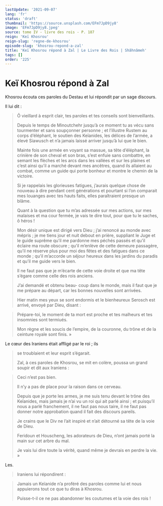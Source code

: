 ```yaml
---
lastUpdate: '2021-09-07'
lang: 'fr'
status: 'draft'
thumbnail: 'https://source.unsplash.com/EFm7JpD9jy8'
image: 'EFm7JpD9jy8.jpeg'
source: tome IV - livre des rois - P. 187
reign: 'Keï Khosrou'
reign-slug: 'regne-de-khosrou'
episode-slug: 'khosrou-repond-a-zal'
title: 'Keï Khosrou répond à Zal | Le Livre des Rois | Shâhnâmeh'
tags: []
order: '225'
---
```


<!-- LTeX: language=fr -->

# Keï Khosrou répond à Zal

Khosrou écouta ces paroles du Destau et lui répondit par un sage discours.

Il lui dit :

> Ô vieillard à esprit clair, tes paroles et tes conseils sont bienveillants.
>
> Depuis le temps de Minoutchehr jusqu’à ce moment tu as vécu sans tourmenter et sans soupçonner personne ; et l’illustre Rustem au corps d’éléphant, le soutien des Keïanides, les délices de l’armée, a élevé Siawusch et n’a jamais laissé arriver jusqu’à lui que le bien.
>
> Mainte fois une armée en voyant sa massue, sa tête d’éléphant, la crinière de son cheval et son bras, s’est enfuie sans combattre, en semant les flèches et les arcs dans les vallées et sur les plaines et c’est ainsi qu’il a marché devant mes ancêtres, quand ils allaient au combat, comme un guide qui porte bonheur et montre le chemin de la victoire.
>
> Si je rappelais les glorieuses fatigues, j’aurais quelque chose de nouveau à dire pendant cent générations et pourtant si l’on comparait mes louanges avec tes hauts faits, elles paraîtraient presque un blâme.
>
> Quant à la question que tu m’as adressée sur mes actions, sur mes malaises et ma cour fermée, je vais te dire tout, pour que tu le saches, ô héros !
>
> Mon désir unique est dirigé vers Dieu ; j’ai renoncé au monde avec mépris ; je me tiens jour et nuit debout en prière, suppliant le Juge et le guide suprême qu’il me pardonne mes péchés passés et qu’il éclaire ma route obscure ; qu’il m’enlève de cette demeure passagère, qu’il ne réserve plus pour moi des fêtes et des fatigues dans ce monde ; qu’il m’accorde un séjour heureux dans les jardins du paradis et qu’il me guide vers le bien.
>
> Il ne faut pas que je m’écarte de cette voie droite et que ma tête s’égare comme celle des rois anciens.
>
> J’ai demandé et obtenu beau-
> coup dans le monde, mais il faut que je me prépare au départ, car les bonnes nouvelles sont arrivées.
>
> Hier matin mes yeux se sont endormis et le bienheureux Serosch est arrivé, envoyé par Dieu, disant :

> Prépare-toi, le moment de ta mort est proche et tes malheurs et tes insomnies sont termiués.
>
> Mon règne et les soucis de l’empire, de la couronne, du trône et de la ceinture royale sont finis. »

Le cœur des Iraniens était affligé par le roi ; ils
>
> se troublaient et leur esprit s’égarait.
>
> Zal, à ces paroles de Khosrou, se mit en colère, poussa un grand soupir et dit aux Iraniens :

> Ceci n’est pas bien.
>
> Il n’y a pas de place pour la raison dans ce cerveau.
>
> Depuis que je porte les armes, je me suis tenu devant le trône des Keïanides, mais jamais je n’ai vu un roi qui ait parlé ainsi ; et puisqu’il nous a parlé franchement, il ne faut pas nous taire, il ne faut pas donner notre approbation quand il fait des discours pareils.
>
> Je crains que le Div ne l’ait inspiré et n’ait détourné sa tête de la voie de Dieu.
>
> Feridoun et Houscheng, les adorateurs de Dieu, n’ont jamais porté la main sur cet arbre du mal.
>
> Je vais lui dire toute la vérité, quand même je devrais en perdre la vie. »

Les.
>
> Iraniens lui répondirent :

> Jamais un Keïanide n’a proféré des paroles comme lui et nous appuierons tout ce que tu diras à Khosrou.
>
> Puisse-t-il ce ne pas abandonner les coutumes et la voie des rois !
